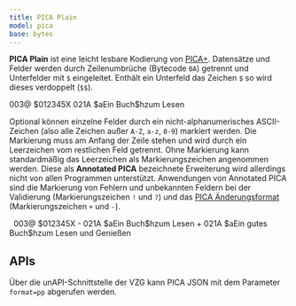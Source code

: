 ```yaml
---
title: PICA Plain
model: pica
base: bytes
---
```


**PICA Plain** ist eine leicht lesbare Kodierung von [PICA+](../pica). Datensätze und Felder werden durch Zeilenumbrüche (Bytecode `0A`) getrennt und Unterfelder mit `$` eingeleitet.  Enthält ein Unterfeld das Zeichen `$` so wird dieses verdoppelt (`$$`).

<example>
003@ $012345X
021A $aEin Buch$hzum Lesen
</example>

Optional können einzelne Felder durch ein nicht-alphanumerisches ASCII-Zeichen (also alle Zeichen außer `A-Z`, `a-z`, `0-9`) markiert werden. Die Markierung muss am Anfang der Zeile stehen und wird durch ein Leerzeichen vom restlichen Feld getrennt. Ohne Markierung kann standardmäßig das Leerzeichen als Markierungszeichen angenommen werden.  Diese als **Annotated PICA** bezeichnete Erweiterung wird allerdings nicht von allen Programmen unterstützt. Anwendungen von Annotated PICA sind die Markierung von Fehlern und unbekannten Feldern bei der Validierung (Markierungszeichen `!` und `?`) und das [PICA Änderungsformat](patch) (Markierungszeichen `+` und `-`).

<example>
&nbsp; 003@ $012345X
- 021A $aEin Buch$hzum Lesen
+ 021A $aEin gutes Buch$hzum Lesen und Genießen
</example>

## APIs

Über die unAPI-Schnittstelle der VZG kann PICA JSON mit dem Parameter `format=pp` abgerufen werden.
